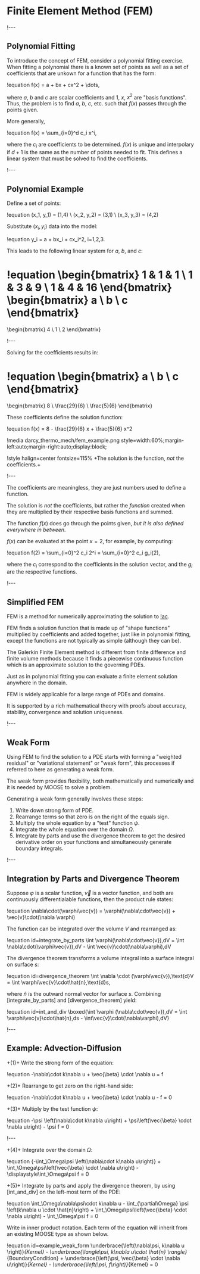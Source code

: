 # Finite Element Method (FEM)

!---

## Polynomial Fitting

To introduce the concept of FEM, consider a polynomial fitting exercise. When fitting a polynomial
there is a known set of points as well as a set of coefficients that are unkown for a function
that has the form:

!equation
f(x) = a + bx + cx^2 + \dots,

where $a$, $b$ and $c$ are scalar coefficients and $1$, $x$, $x^2$ are "basis functions". Thus, the
problem is to find $a$, $b$, $c$, etc. such that $f(x)$ passes through the points given.

More generally,

!equation
f(x) = \sum_{i=0}^d c_i x^i,

where the $c_i$ are coefficients to be determined. $f(x)$ is unique and interpolary if $d+1$ is the
same as the number of points needed to fit. This defines a linear system that must be solved to
find the coefficients.

!---

## Polynomial Example

Define a set of points:

!equation
(x_1, y_1) = (1,4) \\
(x_2, y_2) = (3,1) \\
(x_3, y_3) = (4,2)

Substitute $(x_i, y_i)$ data into the model:

!equation
y_i = a + bx_i + cx_i^2, i=1,2,3.

This leads to the following linear system for $a$, $b$, and $c$:

!equation
\begin{bmatrix}
  1 & 1 &  1 \\
  1 & 3 &  9 \\
  1 & 4 & 16
\end{bmatrix}
\begin{bmatrix}
  a \\
  b \\
  c
\end{bmatrix}
=
\begin{bmatrix}
  4 \\
  1 \\
  2
\end{bmatrix}

!---

Solving for the coefficients results in:

!equation
\begin{bmatrix}
  a \\
  b \\
  c
\end{bmatrix}
=
\begin{bmatrix}
  8 \\
  \frac{29}{6} \\
  \frac{5}{6}
\end{bmatrix}

These coefficients define the solution function:

!equation
f(x) = 8 - \frac{29}{6} x + \frac{5}{6} x^2

!media darcy_thermo_mech/fem_example.png style=width:60%;margin-left:auto;margin-right:auto;display:block;

!style halign=center fontsize=115%
+The solution is the function, *not* the coefficients.+

!---

The coefficients are meaningless, they are just numbers used to define a function.

The solution is *not* the coefficients, but rather the *function* created when they are
multiplied by their respective basis functions and summed.

The function $f(x)$ does go through the points given, *but it is also defined everywhere in
between*.

$f(x)$ can be evaluated at the point $x=2$, for example, by computing:

!equation
f(2) = \sum_{i=0}^2 c_i 2^i = \sum_{i=0}^2 c_i g_i(2),

where the $c_i$ correspond to the coefficients in the solution vector, and the $g_i$ are the
respective functions.

!---

## Simplified FEM

FEM is a method for numerically approximating the solution to [!ac](PDEs).

FEM finds a solution function that is made up of "shape functions" multiplied by coefficients and
added together, just like in polynomial fitting, except the functions are not typically as simple
(although they can be).

The Galerkin Finite Element method is different from finite difference and finite volume methods
because it finds a piecewise continuous function which is an approximate solution to the governing
PDEs.

Just as in polynomial fitting you can evaluate a finite element solution anywhere in the domain.

FEM is widely applicable for a large range of PDEs and domains.

It is supported by a rich mathematical theory with proofs about accuracy, stability, convergence and
solution uniqueness.

!---

## Weak Form

Using FEM to find the solution to a PDE starts with forming a "weighted residual" or "variational
statement" or "weak form", this processes if referred to here as generating a weak form.

The weak form provides flexibility, both mathematically and numerically and it is needed
by MOOSE to solve a problem.

Generating a weak form generally involves these steps:

1.  Write down strong form of PDE.
1.  Rearrange terms so that zero is on the right of the equals sign.
1.  Multiply the whole equation by a "test" function $\psi$.
1.  Integrate the whole equation over the domain $\Omega$.
1.  Integrate by parts and use the divergence theorem to get the desired derivative order on your
    functions and simultaneously generate boundary integrals.

!---

## Integration by Parts and Divergence Theorem

Suppose $\varphi$ is a scalar function, $\vec{v}$ is a vector function, and both are continuously
differentialable functions, then the product rule states:

!equation
\nabla\cdot(\varphi\vec{v}) = \varphi(\nabla\cdot\vec{v}) + \vec{v}\cdot(\nabla \varphi)

The function can be integrated over the volume $V$ and rearranged as:

!equation id=integrate_by_parts
\int \varphi(\nabla\cdot\vec{v})\,dV = \int \nabla\cdot(\varphi\vec{v})\,dV - \int \vec{v}\cdot(\nabla\varphi)\,dV

The divergence theorem transforms a volume integral into a surface integral on surface $s$:

!equation id=divergence_theorem
\int \nabla \cdot (\varphi\vec{v})\,\text{d}V = \int \varphi\vec{v}\cdot\hat{n}\,\text{d}s,

where $\hat{n}$ is the outward normal vector for surface $s$. Combining [integrate_by_parts] and
[divergence_theorem] yield:

!equation id=int_and_div
\boxed{\int \varphi (\nabla\cdot\vec{v})\,dV = \int \varphi\vec{v}\cdot\hat{n}\,ds - \int\vec{v}\cdot(\nabla\varphi)\,dV}

!---

## Example: Advection-Diffusion

+(1)+ Write the strong form of the equation:

!equation
-\nabla\cdot k\nabla u + \vec{\beta} \cdot \nabla u = f

+(2)+ Rearrange to get zero on the right-hand side:

!equation
-\nabla\cdot k\nabla u + \vec{\beta} \cdot \nabla u - f = 0

+(3)+ Multiply by the test function $\psi$:

!equation
-\psi \left(\nabla\cdot k\nabla u\right) + \psi\left(\vec{\beta} \cdot \nabla u\right) - \psi f = 0

!---

+(4)+ Integrate over the domain $\Omega$:

!equation
{-\int_\Omega\psi \left(\nabla\cdot k\nabla u\right)} + \int_\Omega\psi\left(\vec{\beta} \cdot \nabla u\right) - \displaystyle\int_\Omega\psi f = 0

+(5)+ Integrate by parts and apply the divergence theorem, by using [int_and_div] on the left-most
      term of the PDE:

!equation
\int_\Omega\nabla\psi\cdot k\nabla u -
\int_{\partial\Omega} \psi \left(k\nabla u \cdot \hat{n}\right) +
\int_\Omega\psi\left(\vec{\beta} \cdot \nabla u\right) - \int_\Omega\psi f = 0

Write in inner product notation. Each term of the equation will inherit from an existing MOOSE type as shown below.

!equation id=example_weak_form
\underbrace{\left(\nabla\psi, k\nabla u \right)}_{Kernel} -
\underbrace{\langle\psi, k\nabla u\cdot \hat{n} \rangle}_{BoundaryCondition} +
\underbrace{\left(\psi, \vec{\beta} \cdot \nabla u\right)}_{Kernel} -
\underbrace{\left(\psi, f\right)}_{Kernel} = 0
